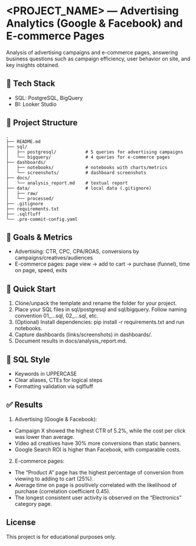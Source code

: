 # <PROJECT_NAME> — Advertising Analytics (Google & Facebook) and E-commerce Pages

Analysis of advertising campaigns and e-commerce pages, answering business questions such as campaign efficiency, user behavior on site, and key insights obtained.

## 🧰 Tech Stack
- SQL: PostgreSQL, BigQuery
- BI: Looker Studio

## 📂 Project Structure
```
.
├── README.md
├── sql/
│   ├── postgresql/           # 5 queries for advertising campaigns
│   └── bigquery/             # 4 queries for e-commerce pages
├── dashboards/
│   ├── notebooks/            # notebooks with charts/metrics
│   └── screenshots/          # dashboard screenshots
├── docs/
│   └── analysis_report.md    # textual report
├── data/                     # local data (.gitignore)
│   ├── raw/
│   └── processed/
├── .gitignore
├── requirements.txt
├── .sqlfluff
└── .pre-commit-config.yaml
```

## 🎯 Goals & Metrics
- Advertising: CTR, CPC, CPA/ROAS, conversions by campaigns/creatives/audiences
- E-commerce pages: page view → add to cart → purchase (funnel), time on page, speed, exits

## 🚀 Quick Start
1. Clone/unpack the template and rename the folder for your project.
2. Place your SQL files in sql/postgresql and sql/bigquery. Follow naming convention 01_...sql, 02_...sql, etc.
3. (Optional) Install dependencies: pip install -r requirements.txt and run notebooks.
4. Capture dashboards (links/screenshots) in dashboards/.
5. Document results in docs/analysis_report.md.

## 🧹 SQL Style
- Keywords in UPPERCASE
- Clear aliases, CTEs for logical steps
- Formatting validation via sqlfluff

## ✅ Results
1. Advertising (Google & Facebook):
- Campaign X showed the highest CTR of 5.2%, while the cost per click was lower than average.
- Video ad creatives have 30% more conversions than static banners.
- Google Search ROI is higher than Facebook, with comparable costs.

2. E-commerce pages:
- The “Product A” page has the highest percentage of conversion from viewing to adding to cart (25%).
- Average time on page is positively correlated with the likelihood of purchase (correlation coefficient 0.45).
- The longest consistent user activity is observed on the “Electronics” category page.

## License
This project is for educational purposes only.
